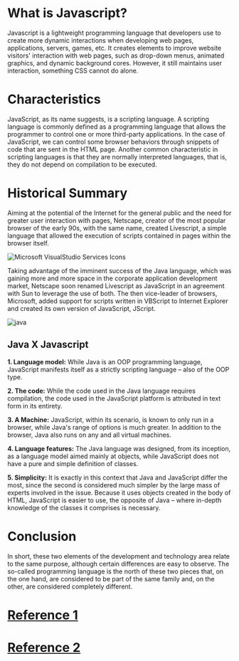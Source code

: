 # What is Javascript?
Javascript is a lightweight programming language that developers use to create more dynamic interactions when developing web pages, applications, servers, games, etc. It creates elements to improve website visitors' interaction with web pages, such as drop-down menus, animated graphics, and dynamic background cores. However, it still maintains user interaction, something CSS cannot do alone.

# Characteristics
JavaScript, as its name suggests, is a scripting language. A scripting language is commonly defined as a programming language that allows the programmer to control one or more third-party applications. In the case of JavaScript, we can control some browser behaviors through snippets of code that are sent in the HTML page. Another common characteristic in scripting languages ​​is that they are normally interpreted languages, that is, they do not depend on compilation to be executed.

# Historical Summary
Aiming at the potential of the Internet for the general public and the need for greater user interaction with pages, Netscape, creator of the most popular browser of the early 90s, with the same name, created Livescript, a simple language that allowed the execution of scripts contained in pages within the 
browser itself.

![Microsoft VisualStudio Services Icons](https://github.com/user-attachments/assets/5bf6105d-5275-4fa9-9a51-0e944feb4639)

Taking advantage of the imminent success of the Java language, which was gaining more and more space in the corporate application development market, Netscape soon renamed Livescript as JavaScript in an agreement with Sun to leverage the use of both. The then vice-leader of browsers, Microsoft, added support for scripts written in VBScript to Internet Explorer and created its own version of JavaScript, JScript.

![java](https://github.com/user-attachments/assets/0d3a7500-b4d8-4638-a961-416509fc5c01)

## Java X Javascript
**1. Language model:**
While Java is an OOP programming language, JavaScript manifests itself as a strictly scripting language – also of the OOP type.

**2. The code:**
While the code used in the Java language requires compilation, the code used in the JavaScript platform is attributed in text form in its entirety.

**3. A Machine:** JavaScript, within its scenario, is known to only run in a browser, while Java's range of options is much greater. In addition to the browser, Java also runs on any and all virtual machines.

**4. Language features:**
 The Java language was designed, from its inception, as a language model aimed mainly at objects, while JavaScript does not have a pure and simple definition of classes.

**5. Simplicity:**
It is exactly in this context that Java and JavaScript differ the most, since the second is considered much simpler by the large mass of experts involved in the issue. Because it uses objects created in the body of HTML, JavaScript is easier to use, the opposite of Java – where in-depth knowledge of the classes it comprises is necessary.

# Conclusion 
In short, these two elements of the development and technology area relate to the same purpose, although certain differences are easy to observe. The so-called programming language is the north of these two pieces that, on the one hand, are considered to be part of the same family and, on the other, are considered completely different.

# [Reference 1](https://labs.bluesoft.com.br/2015/10/13/java-e-javascript/)
# [Reference 2](https://www.alura.com.br/apostila-html-css-javascript/38CA-eventos-com-javascript)